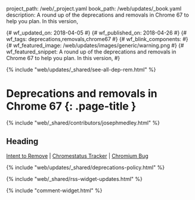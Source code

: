 project_path: /web/_project.yaml
book_path: /web/updates/_book.yaml
description: A round up of the deprecations and removals in Chrome 67 to help you plan. In this version,

{# wf_updated_on: 2018-04-05 #}
{# wf_published_on: 2018-04-26 #}
{# wf_tags: deprecations,removals,chrome67 #}
{# wf_blink_components:  #}
{# wf_featured_image: /web/updates/images/generic/warning.png #}
{# wf_featured_snippet: A round up of the deprecations and removals in Chrome 67 to help you plan. In this version,   #}

{% include "web/updates/_shared/see-all-dep-rem.html" %}

# Deprecations and removals in Chrome 67 {: .page-title }

{% include "web/_shared/contributors/josephmedley.html" %}

## Heading

[Intent to Remove]() &#124;
[Chromestatus Tracker]() &#124;
[Chromium Bug]()

{% include "web/updates/_shared/deprecations-policy.html" %}

{% include "web/_shared/rss-widget-updates.html" %}

{% include "comment-widget.html" %}
